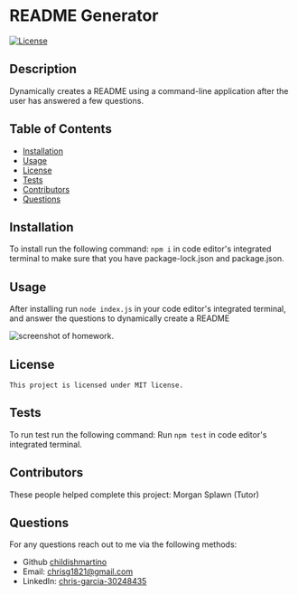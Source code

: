 # README Generator

[![License](https://img.shields.io/badge/License-MIT-blue.svg)](https://opensource.org/licenses/MIT)

## Description
Dynamically creates a README using a command-line application after the user has answered a few questions. 


## Table of Contents
* [Installation](#installation)
* [Usage](#usage)
* [License](#license)
* [Tests](#tests)
* [Contributors](#contributors)
* [Questions](#questions)

## Installation
To install run the following command:  ```npm i``` in code editor's integrated terminal to make sure that you have package-lock.json and package.json. 

## Usage
After installing run ```node index.js``` in your code editor's integrated terminal, and answer the questions to dynamically create a README

![screenshot of homework.](./assets/READMEGenerator.gif)

## License 
    
    This project is licensed under MIT license.

## Tests
To run test run the following command: Run ```npm test``` in code editor's integrated terminal. 

## Contributors
These people helped complete this project: Morgan Splawn (Tutor)

## Questions
For any questions reach out to me via the following methods: 
* Github [childishmartino](https://github.com/childishmartino)
* Email: [chrisg1821@gmail.com](mailto:chrisg1821@gmail.com)
* LinkedIn: [chris-garcia-30248435](https://www.linkedin.com/in/chris-garcia-30248435/)

